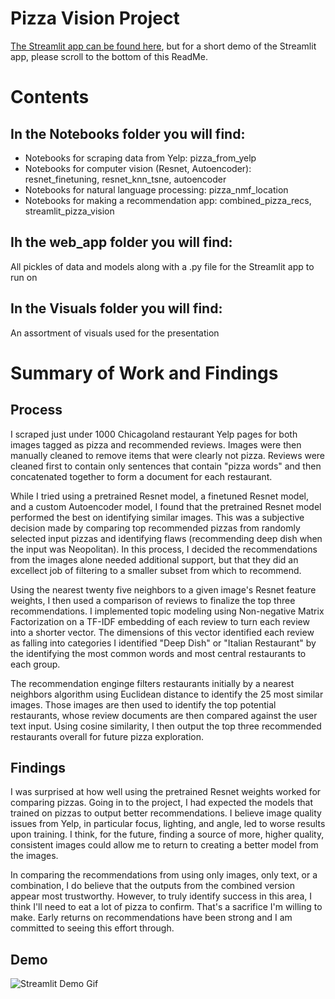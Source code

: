 # Pizza Vision Project

[The Streamlit app can be found here](https://share.streamlit.io/ejfeldman7/pizza_vision/main/web_app/pizza_vision.py), but for a short demo of the Streamlit app, please scroll to the bottom of this ReadMe.

# Contents

## In the Notebooks folder you will find:  
- Notebooks for scraping data from Yelp: pizza_from_yelp  
- Notebooks for computer vision (Resnet, Autoencoder): resnet_finetuning, resnet_knn_tsne, autoencoder  
- Notebooks for natural language processing: pizza_nmf_location  
- Notebooks for making a recommendation app: combined_pizza_recs, streamlit_pizza_vision  

## Ih the web_app folder you will find:
All pickles of data and models along with a .py file for the Streamlit app to run on

## In the Visuals folder you will find:  

An assortment of visuals used for the presentation

# Summary of Work and Findings  

## Process

I scraped just under 1000 Chicagoland restaurant Yelp pages for both images tagged as pizza and recommended reviews. Images were then manually cleaned to remove items that were clearly not pizza. Reviews were cleaned first to contain only sentences that contain "pizza words" and then concatenated together to form a document for each restaurant. 

While I tried using a pretrained Resnet model, a finetuned Resnet model, and a custom Autoencoder model, I found that the pretrained Resnet model performed the best on identifying similar images. This was a subjective decision made by comparing top recommended pizzas from randomly selected input pizzas and identifying flaws (recommending deep dish when the input was Neopolitan). In this process, I decided the recommendations from the images alone needed additional support, but that they did an excellect job of filtering to a smaller subset from which to recommend.

Using the nearest twenty five neighbors to a given image's Resnet feature weights, I then used a comparison of reviews to finalize the top three recommendations. I implemented topic modeling using Non-negative Matrix Factorization on a TF-IDF embedding of each review to turn each review into a shorter vector. The dimensions of this vector identified each review as falling into categories I identified "Deep Dish" or "Italian Restaurant" by the identifying the most common words and most central restaurants to each group.

The recommendation enginge filters restaurants initially by a nearest neighbors algorithm using Euclidean distance to identify the 25 most similar images. Those images are then used to identify the top potential restaurants, whose review documents are then compared against the user text input. Using cosine similarity, I then output the top three recommended restaurants overall for future pizza exploration.

## Findings

I was surprised at how well using the pretrained Resnet weights worked for comparing pizzas. Going in to the project, I had expected the models that trained on pizzas to output better recommendations. I believe image quality issues from Yelp, in particular focus, lighting, and angle, led to worse results upon training. I think, for the future, finding a source of more, higher quality, consistent images could allow me to return to creating a better model from the images. 

In comparing the recommendations from using only images, only text, or a combination, I do believe that the outputs from the combined version appear most trustworthy. However, to truly identify success in this area, I think I'll need to eat a lot of pizza to confirm. That's a sacrifice I'm willing to make. Early returns on recommendations have been strong and I am committed to seeing this effort through.

## Demo

![Streamlit Demo Gif](https://github.com/ejfeldman7/pizza_vision/blob/main/Visuals/app_demo_2.gif)



